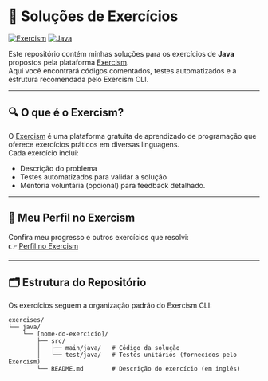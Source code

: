 # 🧠 Soluções de Exercícios

[![Exercism](https://img.shields.io/badge/Exercism-Profile-blue?logo=git&logoColor=white)](https://exercism.org/profiles/SEU_USUARIO)
[![Java](https://img.shields.io/badge/Java-17-orange?logo=openjdk)](https://www.java.com)

Este repositório contém minhas soluções para os exercícios de **Java** propostos pela plataforma [Exercism](https://exercism.org).  
Aqui você encontrará códigos comentados, testes automatizados e a estrutura recomendada pelo Exercism CLI.

---

## 🔍 O que é o Exercism?

O [Exercism](https://exercism.org) é uma plataforma gratuita de aprendizado de programação que oferece exercícios práticos em diversas linguagens.  
Cada exercício inclui:
- Descrição do problema
- Testes automatizados para validar a solução
- Mentoria voluntária (opcional) para feedback detalhado.

---

## 👤 Meu Perfil no Exercism

Confira meu progresso e outros exercícios que resolvi:  
👉 [Perfil no Exercism](https://exercism.org/profiles/rianbene)

---

## 🗂 Estrutura do Repositório

Os exercícios seguem a organização padrão do Exercism CLI:
```plaintext
exercises/
└── java/
    └── [nome-do-exercicio]/
        ├── src/
        │   ├── main/java/   # Código da solução
        │   └── test/java/   # Testes unitários (fornecidos pelo Exercism)
        └── README.md        # Descrição do exercício (em inglês)
